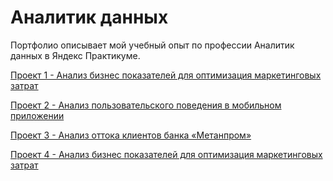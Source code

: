 # Аналитик данных
Портфолио описывает мой учебный опыт по профессии Аналитик данных в Яндекс Практикуме.

[Проект 1 - Анализ бизнес показателей для оптимизация маркетинговых затрат](https://github.com/sgaleser/DataAnalyst/tree/main/Проект%201%20-%20Анализ%20бизнес%20показателей)

[Проект 2 - Анализ пользовательского поведения в мобильном приложении](https://github.com/sgaleser/DataAnalyst/tree/main/Проект%202%20-%20Анализ%20воронки%20продаж)

[Проект 3 - Анализ оттока клиентов банка «Метанпром»](https://github.com/sgaleser/DataAnalyst/tree/main/Проект%203%20-%20Изучение%20оттока%20клиентов%20Банковского%20сектора)

[Проект 4 - Анализ бизнес показателей для оптимизация маркетинговых затрат](https://github.com/sgaleser/DataAnalyst/tree/main/Проект%201%20-%20Анализ%20бизнес%20показателей)

